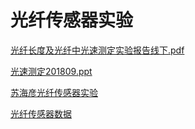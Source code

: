 # 光纤传感器实验

[光纤长度及光纤中光速测定实验报告线下.pdf](光纤长度及光纤中光速测定实验报告.pdf)

[光速测定201809.ppt](光速测定201809.ppt)

[苏海彦光纤传感器实验](苏海彦光纤传感器实验.docx)

[光纤传感器数据](光纤传感器数据.xlsx)
